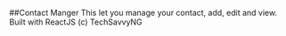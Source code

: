 ##Contact Manger
This let you manage your contact, add, edit and view.
Built with ReactJS
 (c) TechSavvyNG